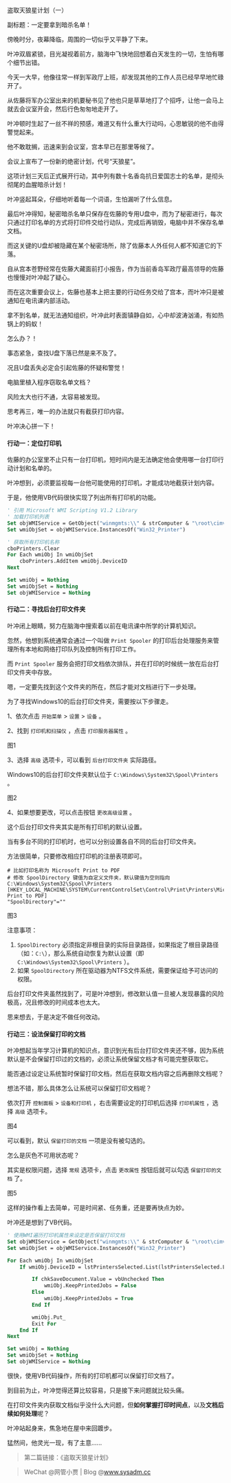盗取天狼星计划（一）

副标题：一定要拿到暗杀名单！



傍晚时分，夜幕降临，周围的一切似乎又平静了下来。

叶冲双眉紧锁，目光凝视着前方，脑海中飞快地回想着白天发生的一切，生怕有哪个细节出错。



今天一大早，他像往常一样到军政厅上班，却发现其他的工作人员已经早早地忙碌开了。

从佐藤将军办公室出来的机要秘书见了他也只是草草地打了个招呼，让他一会马上就去会议室开会，然后行色匆匆地走开了。

叶冲顿时生起了一丝不祥的预感，难道又有什么重大行动吗，心思敏锐的他不由得警觉起来。

他不敢耽搁，迅速来到会议室，宫本早已在那里等候了。



会议上宣布了一份新的绝密计划，代号“天狼星”。

这项计划三天后正式展开行动，其中列有数十名香岛抗日爱国志士的名单，是彻头彻尾的血腥暗杀计划！

叶冲竖起耳朵，仔细地听着每一个词语，生怕漏听了什么信息。

最后叶冲得知，秘密暗杀名单只保存在佐藤的专用U盘中，而为了秘密进行，每次只通过打印名单的方式将打印件交给行动队，完成后再销毁，电脑中并不保存名单文档。

而这关键的U盘却被隐藏在某个秘密场所，除了佐藤本人外任何人都不知道它的下落。



自从宫本苍野经常在佐藤大藏面前打小报告，作为当前香岛军政厅最高领导的佐藤也慢慢对叶冲起了疑心。

而在这次重要会议上，佐藤也基本上把主要的行动任务交给了宫本，而叶冲只是被通知在电讯课内部活动。

拿不到名单，就无法通知组织，叶冲此时表面镇静自如，心中却波涛汹涌，有如热锅上的蚂蚁！

怎么办？！

事态紧急，查找U盘下落已然是来不及了。

况且U盘丢失必定会引起佐藤的怀疑和警觉！

电脑里植入程序窃取名单文档？

风险太大也行不通，太容易被发现。

思考再三，唯一的办法就只有截获打印内容。

叶冲决心拼一下！



#### 行动一：定位打印机

佐藤的办公室里不止只有一台打印机，短时间内是无法确定他会使用哪一台打印行动计划和名单的。

叶冲想到，必须要监视每一台他可能使用的打印机，才能成功地截获计划内容。

于是，他使用VB代码很快实现了列出所有打印机的功能。

```vb
' 引用 Microsoft WMI Scripting V1.2 Library
' 加载打印机列表
Set objWMIService = GetObject("winmgmts:\\" & strComputer & "\root\cimv2")
Set wmiObjSet = objWMIService.InstancesOf("Win32_Printer")

' 获取所有打印机名称
cboPrinters.Clear
For Each wmiObj In wmiObjSet
    cboPrinters.AddItem wmiObj.DeviceID
Next

Set wmiObj = Nothing
Set wmiObjSet = Nothing
Set objWMIService = Nothing
```



#### 行动二：寻找后台打印文件夹

叶冲闭上眼睛，努力在脑海中搜索着以前在电讯课中所学的计算机知识。

忽然，他想到系统通常会通过一个叫做 `Print Spooler` 的打印后台处理服务来管理所有本地和网络打印队列及控制所有打印工作。

而 `Print Spooler` 服务会把打印文档依次排队，并在打印的时候统一放在后台打印文件夹中存放。

嗯，一定要先找到这个文件夹的所在，然后才能对文档进行下一步处理。



为了寻找Windows10的后台打印文件夹，需要按以下步骤走。

1、依次点击 `开始菜单` > `设置` > `设备` 。

2、找到 `打印机和扫描仪` ，点击 `打印服务器属性` 。

图1

3、选择 `高级` 选项卡，可以看到 `后台打印文件夹` 实际路径。

Windows10的后台打印文件夹默认位于 `C:\Windows\System32\Spool\Printers` 。

图2

4、如果想要更改，可以点击按钮 `更改高级设置` 。



这个后台打印文件夹其实是所有打印机的默认设置。

当有多台不同的打印机时，也可以分别设置各自不同的后台打印文件夹。

方法很简单，只要修改相应打印机的注册表项即可。

```shell
# 比如打印名称为 Microsoft Print to PDF
# 修改 SpoolDirectory 键值为自定义文件夹，默认键值为空则指向C:\Windows\System32\Spool\Printers
[HKEY_LOCAL_MACHINE\SYSTEM\CurrentControlSet\Control\Print\Printers\Microsoft Print to PDF]
"SpoolDirectory"=""
```

图3



注意事项：

1. `SpoolDirectory` 必须指定非根目录的实际目录路径，如果指定了根目录路径（如：`C:\`），那么系统自动恢复为默认设置（即 `C:\Windows\System32\Spool\Printers` ）。
2. 如果 `SpoolDirectory` 所在驱动器为NTFS文件系统，需要保证给予可访问的权限。



后台打印文件夹虽然找到了，可是叶冲想到，修改默认值一旦被人发现暴露的风险极高，况且修改的时间成本也太大。

思来想去，于是决定不做任何改动。



#### 行动三：设法保留打印的文档

叶冲想起当年学习计算机的知识点，意识到光有后台打印文件夹还不够，因为系统默认是不会保留打印过的文档的，必须让系统保留文档才有可能完整获取它。

能否通过设定让系统暂时保留打印文档，然后在获取文档内容之后再删除文档呢？

想法不错，那么具体怎么让系统可以保留打印文档呢？



依次打开 `控制面板` > `设备和打印机` ，右击需要设定的打印机后选择 `打印机属性` ，选择 `高级` 选项卡。

图4



可以看到，默认 `保留打印的文档` 一项是没有被勾选的。

怎么是灰色不可用状态呢？

其实是权限问题，选择 `常规` 选项卡，点击 `更改属性` 按钮后就可以勾选 `保留打印的文档` 了。

图5



这样的操作看上去简单，可是时间紧、任务重，还是要再快点为妙。

叶冲还是想到了VB代码。

```vb
' 使用WMI遍历打印机属性来设定是否保留打印文档
Set objWMIService = GetObject("winmgmts:\\" & strComputer & "\root\cimv2")
Set wmiObjSet = objWMIService.InstancesOf("Win32_Printer")

For Each wmiObj In wmiObjSet
    If wmiObj.DeviceID = lstPrintersSelected.List(lstPrintersSelected.ListIndex) Then

        If chkSaveDocument.Value = vbUnchecked Then
            wmiObj.KeepPrintedJobs = False
        Else
            wmiObj.KeepPrintedJobs = True
        End If

        wmiObj.Put_
        Exit For
    End If
Next

Set wmiObj = Nothing
Set wmiObjSet = Nothing
Set objWMIService = Nothing
```



很快，使用VB代码操作，所有的打印机都可以保留打印文档了。



到目前为止，叶冲觉得还算比较容易，只是接下来问题就比较头痛。

在打印文件夹内获取文档似乎没什么大问题，但**如何掌握打印时间点**，以及**文档后续如何处理**呢？

叶冲站起身来，焦急地在屋中来回踱步。

猛然间，他灵光一现，有了主意......



> 第二篇链接：《盗取天狼星计划》



> WeChat @网管小贾 | Blog @www.sysadm.cc









